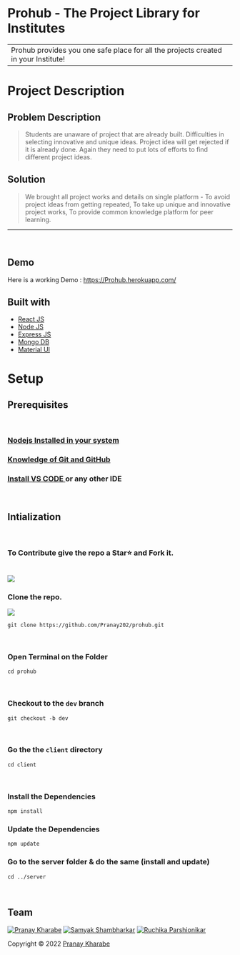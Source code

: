 # Prohub - The Project Library for Institutes

<table>
<tr>
<td>
  Prohub provides you one safe place for all the projects created in your Institute!
</td>
</tr>
</table>


# Project Description

## Problem Description

> Students are unaware of project that are already built.
Difficulties in selecting innovative and unique ideas. 
Project idea will get rejected if it is already done.
Again they need to put lots of efforts to find different project ideas.



## Solution
> We brought all project works and details on single platform -
To avoid project ideas from getting repeated, 
To take up unique and innovative project works,
To provide common knowledge platform for peer learning.


<hr>
<br>

## Demo
Here is a working Demo : https://Prohub.herokuapp.com/

## Built with 

- [React JS](https://reactjs.org/)
- [Node JS](https://nodejs.org/) 
- [Express JS](https://expressjs.com/)
- [Mongo DB](https://www.mongodb.com/)
- [Material UI](https://mui.com/)

# Setup

## Prerequisites

<br>

### <a href ="https://www.geeksforgeeks.org/installation-of-node-js-on-windows/" target="_blank"> Nodejs Installed in your system<a/>

### <a href ="https://www.geeksforgeeks.org/ultimate-guide-git-github/?ref=gcse" target="_blank">Knowledge of Git and GitHub<a/>

### <p> <a href ="https://code.visualstudio.com/docs/setup/windows">Install VS CODE </a> or any other IDE </p>

<br>

## Intialization

<br>

### To Contribute give the repo a Star⭐️ and Fork it.


<br>
<img src ="readme_assets/star_fork.png"></img>

### Clone the repo.

<img src ="readme_assets/clone.png"></img>
```
git clone https://github.com/Pranay202/prohub.git
```

<!-- <img src ="readme_assets/images/clone.png"></img> -->


<br>

### Open Terminal on the Folder

```
cd prohub
```

<br>

### Checkout to the `dev` branch

```
git checkout -b dev
```

<br>

### Go the the `client` directory

```
cd client
```

<br>

### Install the Dependencies

```
npm install
```
### Update the Dependencies
```
npm update
```
### Go to the server folder & do the same (install and update)
```
cd ../server
```

<br>


## Team

[![Pranay Kharabe](https://avatars1.githubusercontent.com/u/68046838?v=3&s=144)](https://github.com/pranay202)
[![Samyak Shambharkar](https://avatars1.githubusercontent.com/u/86425573?v=3&s=144)](https://github.com/samyakshambharkar)
[![Ruchika Parshionikar](https://avatars1.githubusercontent.com/u/86425573?v=3&s=144)](https://github.com/ruchika17-2001)


Copyright © 2022 [Pranay Kharabe ](https://github.com/pranay202)
